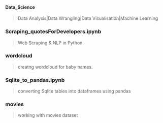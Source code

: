 #### **Data_Science**
>Data Analysis|Data Wrangling|Data Visualisation|Machine Learning


### **Scraping_quotesForDevelopers.ipynb**
>Web Scraping & NLP in Python.

### **wordcloud**
>creatng wordcloud for baby names.

### **Sqlite_to_pandas.ipynb**
>converting Sqlite tables into dataframes using pandas

### **movies**
>working with movies dataset


